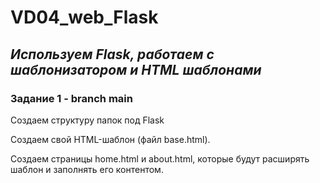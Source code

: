 # VD04_web_Flask
## ___Используем Flask, работаем с шаблонизатором и HTML шаблонами___



### Задание 1 - branch main

Создаем структуру папок под Flask

Создаем свой HTML-шаблон (файл base.html).

Создаем страницы home.html и about.html, которые будут расширять шаблон и заполнять его контентом. 